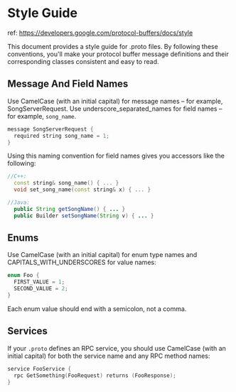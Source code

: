 # Style Guide

ref: https://developers.google.com/protocol-buffers/docs/style

This document provides a style guide for .proto files. By following these conventions, you'll make your protocol buffer message definitions and their corresponding classes consistent and easy to read.

## Message And Field Names

Use CamelCase (with an initial capital) for message names – for example, SongServerRequest. Use underscore_separated_names for field names – for example, `song_name`.

```c
message SongServerRequest {
  required string song_name = 1;
}
```

Using this naming convention for field names gives you accessors like the following:

```cpp
//C++:
  const string& song_name() { ... }
  void set_song_name(const string& x) { ... }
```

```java
//Java:
  public String getSongName() { ... }
  public Builder setSongName(String v) { ... }
```

## Enums

Use CamelCase (with an initial capital) for enum type names and CAPITALS_WITH_UNDERSCORES for value names:

```c
enum Foo {
  FIRST_VALUE = 1;
  SECOND_VALUE = 2;
}
```

Each enum value should end with a semicolon, not a comma.

## Services

If your `.proto` defines an RPC service, you should use CamelCase (with an initial capital) for both the service name and any RPC method names:

```c
service FooService {
  rpc GetSomething(FooRequest) returns (FooResponse);
}
```